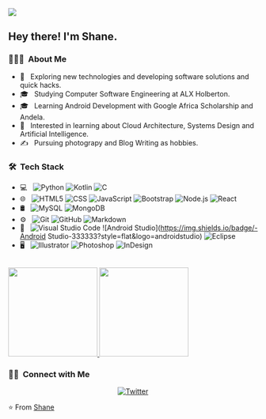 <img src="https://raw.githubusercontent.com/Shane-dev-create/master/assets/Shane%20dev%20create%20Banner.png">

<h2> Hey there! I'm Shane.</h2>

<h3> 👨🏻‍💻 &nbsp;About Me </h3>

- 🤔 &nbsp; Exploring new technologies and developing software solutions and quick hacks.
- 🎓 &nbsp; Studying Computer Software Engineering at ALX Holberton.
- 🎓 &nbsp; Learning Android Development with Google Africa Scholarship and Andela.
- 🌱 &nbsp; Interested in learning  about Cloud Architecture, Systems Design and Artificial Intelligence.
- ✍️ &nbsp; Pursuing photograpy and Blog Writing as hobbies.

<h3> 🛠 &nbsp;Tech Stack</h3>

- 💻 &nbsp;
  ![Python](https://img.shields.io/badge/-Python-333333?style=flat&logo=python)
  ![Kotlin](https://img.shields.io/badge/-Kotlin-333333?style=flat&logo=Kotlin&logoColor=#7F52FF)
  ![C](https://img.shields.io/badge/-C++-333333?style=flat&logo=C%2B%2B&logoColor=00599C)
- 🌐 &nbsp;
  ![HTML5](https://img.shields.io/badge/-HTML5-333333?style=flat&logo=HTML5)
  ![CSS](https://img.shields.io/badge/-CSS-333333?style=flat&logo=CSS3&logoColor=1572B6)
  ![JavaScript](https://img.shields.io/badge/-JavaScript-333333?style=flat&logo=javascript)
  ![Bootstrap](https://img.shields.io/badge/-Bootstrap-333333?style=flat&logo=bootstrap&logoColor=563D7C)
  ![Node.js](https://img.shields.io/badge/-Node.js-333333?style=flat&logo=node.js)
  ![React](https://img.shields.io/badge/-React-333333?style=flat&logo=react)
- 🛢 &nbsp;
  ![MySQL](https://img.shields.io/badge/-MySQL-333333?style=flat&logo=mysql)
  ![MongoDB](https://img.shields.io/badge/-MongoDB-333333?style=flat&logo=mongodb)
- ⚙️ &nbsp;
  ![Git](https://img.shields.io/badge/-Git-333333?style=flat&logo=git)
  ![GitHub](https://img.shields.io/badge/-GitHub-333333?style=flat&logo=github)
  ![Markdown](https://img.shields.io/badge/-Markdown-333333?style=flat&logo=markdown)
- 🔧 &nbsp;
  ![Visual Studio Code](https://img.shields.io/badge/-Visual%20Studio%20Code-333333?style=flat&logo=visual-studio-code&logoColor=007ACC)
  ![Android Studio](https://img.shields.io/badge/-Android Studio-333333?style=flat&logo=androidstudio)
  ![Eclipse](https://img.shields.io/badge/-Eclipse-333333?style=flat&logo=eclipse-ide&logoColor=2C2255)
- 🖥 &nbsp;
  ![Illustrator](https://img.shields.io/badge/-Illustrator-333333?style=flat&logo=adobe-illustrator)
  ![Photoshop](https://img.shields.io/badge/-Photoshop-333333?style=flat&logo=adobe-photoshop)
  ![InDesign](https://img.shields.io/badge/-InDesign-333333?style=flat&logo=adobe-indesign)

<br/>

<a href="https://github.com/Shane-dev-create">
  <img height="180em" src="https://github-readme-stats.vercel.app/api?username=Shane-dev-create&theme=buefy&show_icons=true" />
  <img height="180em" src="https://github-readme-stats.vercel.app/api/top-langs/?username=Shane-dev-create&theme=buefy&layout=compact" />
</a>

<br/>
<h3> 🤝🏻 &nbsp;Connect with Me </h3>

<p align="center">
<a href="https://twitter.com/shanespeare01"><img alt="Twitter" src="https://img.shields.io/twitter/url?color=1DA1F2&label=FOLLOW%20ME&logo=Twitter&style=for-the-badge&url=https%3A%2F%2Ftwitter.com%2Fshanespeare01"></a>
</p>

⭐️ From [Shane](https://github.com/Shane-dev-create)
